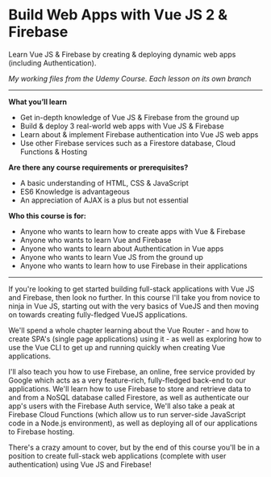 # Build Web Apps with Vue JS 2 & Firebase
Learn Vue JS & Firebase by creating & deploying dynamic web apps (including Authentication).

_My working files from the Udemy Course. Each lesson on its own branch_

---

__What you’ll learn__
* Get in-depth knowledge of Vue JS & Firebase from the ground up
* Build & deploy 3 real-world web apps with Vue JS & Firebase
* Learn about & implement Firebase authentication into Vue JS web apps
* Use other Firebase services such as a Firestore database, Cloud Functions & Hosting

__Are there any course requirements or prerequisites?__
* A basic understanding of HTML, CSS & JavaScript
* ES6 Knowledge is advantageous
* An appreciation of AJAX is a plus but not essential

__Who this course is for:__
* Anyone who wants to learn how to create apps with Vue & Firebase
* Anyone who wants to learn Vue and Firebase
* Anyone who wants to learn about Authentication in Vue apps
* Anyone who wants to learn Vue JS from the ground up
* Anyone who wants to learn how to use Firebase in their applications

---

If you're looking to get started building full-stack applications with Vue JS and Firebase, then look no further. In this course I'll take you from novice to ninja in Vue JS, starting out with the very basics of VueJS and then moving on towards creating fully-fledged VueJS applications.

We'll spend a whole chapter learning about the Vue Router - and how to create SPA's (single page applications) using it - as well as exploring how to use the Vue CLI to get up and running quickly when creating Vue applications.

I'll also teach you how to use Firebase, an online, free service provided by Google which acts as a very feature-rich, fully-fledged back-end to our applications. We'll learn how to use Firebase to store and retrieve data to and from a NoSQL database called Firestore, as well as authenticate our app's users with the Firebase Auth service, We'll also take a peak at Firebase Cloud Functions (which allow us to run server-side JavaScript code in a Node.js environment), as well as deploying all of our applications to Firebase hosting.

There's a crazy amount to cover, but by the end of this course you'll be in a position to create full-stack web applications (complete with user authentication) using Vue JS and Firebase!

